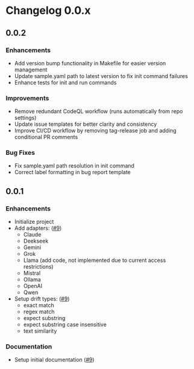 # Changelog 0.0.x

## 0.0.2

### Enhancements

- Add version bump functionality in Makefile for easier version management
- Update sample.yaml path to latest version to fix init command failures
- Enhance tests for init and run commands

### Improvements

- Remove redundant CodeQL workflow (runs automatically from repo settings)
- Update issue templates for better clarity and consistency
- Improve CI/CD workflow by removing tag-release job and adding conditional PR comments

### Bug Fixes

- Fix sample.yaml path resolution in init command
- Correct label formatting in bug report template

## 0.0.1

### Enhancements

- Initialize project
- Add adapters: ([#9](https://github.com/Code-and-Sorts/PromptDrifter/pull/9))
    - Claude
    - Deekseek
    - Gemini
    - Grok
    - Llama (add code, not implemented due to current access restrictions)
    - Mistral
    - Ollama
    - OpenAI
    - Qwen
- Setup drift types: ([#9](https://github.com/Code-and-Sorts/PromptDrifter/pull/9))
    - exact match
    - regex match
    - expect substring
    - expect substring case insensitive
    - text similarity

### Documentation

- Setup initial documentation ([#9](https://github.com/Code-and-Sorts/PromptDrifter/pull/9))
